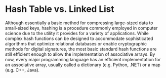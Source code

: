 # Hash Table vs. Linked List
Although essentially a basic method for compressing large-sized data to small-sized keys, hashing is a procedure commonly employed in computer science due to the utility it provides for a variety of applications. While complex hash functions can be designed to accommodate sophisticated algorithms that optimize relational databases or enable cryptographic methods for digital signatures, the most basic standard hash functions are still efficient enough to allow the implementation of associative arrays. By now, every major programming language has an efficient implementation for an associative array, usually called a dictionary (e.g. Python, .NET) or a map (e.g. C++, Java).
